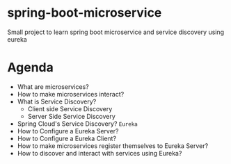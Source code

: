 # spring-boot-microservice
Small project to learn spring boot microservice and service discovery using eureka

# Agenda

- What are microservices?
- How to make microservices interact?
- What is Service Discovery?
	- Client side Service Discovery
	- Server Side Service Discovery
- Spring Cloud's Service Discovery? `Eureka`
- How to Configure a Eureka Server?
- How to Configure a Eureka Client?
- How to make microservices register themselves to Eureka Server?
- How to discover and interact with services using Eureka?